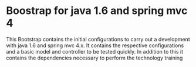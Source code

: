 # Boostrap for java 1.6 and spring mvc 4

This Bootstrap contains the initial configurations to carry out a development with java 1.6 and spring mvc 4.x. 
It contains the respective configurations and a basic model and controller to be tested quickly. In addition to this it contains the dependencies necessary to perform the technology training
